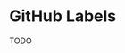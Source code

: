 # GitHub Labels

<!--
https://github.com/himynameisdave/git-labelmaker
https://github.com/yoshuawuyts/github-standard-labels
https://github.com/popomore/github-labels
-->

TODO
